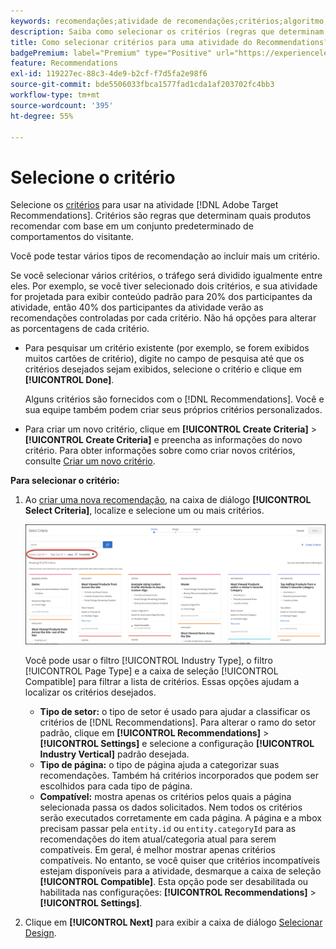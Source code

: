 ```yaml
---
keywords: recomendações;atividade de recomendações;critérios;algoritmo;recommendations;recommendations activity;criteria;algorithm
description: Saiba como selecionar os critérios (regras que determinam quais produtos ou conteúdo recomendar) para usar em sua atividade do Adobe [!DNL Target] Recommendations.
title: Como selecionar critérios para uma atividade do Recommendations?
badgePremium: label="Premium" type="Positive" url="https://experienceleague.adobe.com/docs/target/using/introduction/intro.html?lang=en#premium newtab=true" tooltip="Consulte o que está incluído no Target Premium."
feature: Recommendations
exl-id: 119227ec-88c3-4de9-b2cf-f7d5fa2e98f6
source-git-commit: bde5506033fbca1577fad1cda1af203702fc4bb3
workflow-type: tm+mt
source-wordcount: '395'
ht-degree: 55%

---
```


# Selecione o critério

Selecione os [critérios](/help/main/c-recommendations/c-algorithms/algorithms.md) para usar na atividade [!DNL Adobe Target Recommendations]. Critérios são regras que determinam quais produtos recomendar com base em um conjunto predeterminado de comportamentos do visitante.

Você pode testar vários tipos de recomendação ao incluir mais um critério.

Se você selecionar vários critérios, o tráfego será dividido igualmente entre eles. Por exemplo, se você tiver selecionado dois critérios, e sua atividade for projetada para exibir conteúdo padrão para 20% dos participantes da atividade, então 40% dos participantes da atividade verão as recomendações controladas por cada critério. Não há opções para alterar as porcentagens de cada critério.

* Para pesquisar um critério existente (por exemplo, se forem exibidos muitos cartões de critério), digite no campo de pesquisa até que os critérios desejados sejam exibidos, selecione o critério e clique em **[!UICONTROL Done]**.

  Alguns critérios são fornecidos com o [!DNL Recommendations]. Você e sua equipe também podem criar seus próprios critérios personalizados.

* Para criar um novo critério, clique em **[!UICONTROL Create Criteria]** > **[!UICONTROL Create Criteria]** e preencha as informações do novo critério. Para obter informações sobre como criar novos critérios, consulte [Criar um novo critério](/help/main/c-recommendations/c-algorithms/create-new-algorithm.md#task_8A9CB465F28D44899F69F38AD27352FE).

**Para selecionar o critério:**

1. Ao [criar uma nova recomendação](/help/main/c-recommendations/t-create-recs-activity/create-recs-activity.md#task_6874328773C64C44A73F0A130AD3F96F), na caixa de diálogo **[!UICONTROL Select Criteria]**, localize e selecione um ou mais critérios.

   ![Caixa de diálogo Selecionar critérios](/help/main/c-recommendations/t-create-recs-activity/assets/filters.png)

   Você pode usar o filtro [!UICONTROL Industry Type], o filtro [!UICONTROL Page Type] e a caixa de seleção [!UICONTROL Compatible] para filtrar a lista de critérios. Essas opções ajudam a localizar os critérios desejados.

   * **Tipo de setor:** o tipo de setor é usado para ajudar a classificar os critérios de [!DNL Recommendations]. Para alterar o ramo do setor padrão, clique em **[!UICONTROL Recommendations]** > **[!UICONTROL Settings]** e selecione a configuração **[!UICONTROL Industry Vertical]** padrão desejada.
   * **Tipo de página:** o tipo de página ajuda a categorizar suas recomendações. Também há critérios incorporados que podem ser escolhidos para cada tipo de página.
   * **Compatível:** mostra apenas os critérios pelos quais a página selecionada passa os dados solicitados. Nem todos os critérios serão executados corretamente em cada página. A página e a mbox precisam passar pela `entity.id` ou `entity.categoryId` para as recomendações do item atual/categoria atual para serem compatíveis. Em geral, é melhor mostrar apenas critérios compatíveis. No entanto, se você quiser que critérios incompatíveis estejam disponíveis para a atividade, desmarque a caixa de seleção **[!UICONTROL Compatible]**. Esta opção pode ser desabilitada ou habilitada nas configurações: **[!UICONTROL Recommendations]** > **[!UICONTROL Settings]**.

1. Clique em **[!UICONTROL Next]** para exibir a caixa de diálogo [Selecionar Design](/help/main/c-recommendations/c-design-overview/design-overview.md).
